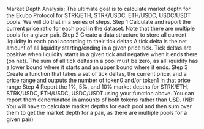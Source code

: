 Market Depth Analysis:
The ultimate goal is to calculate market depth for the Ekubo Protocol for STRK/ETH, STRK/USDC, ETH/USDC, USDC/USDT pools. We will do that in a series of steps.
Step 1
Calculate and report the current price ratio for each pool in the dataset. Note that there are multiple pools for a given pair.
Step 2
Create a data structure to store all current liquidity in each pool according to their tick deltas
A tick delta is the net amount of all liquidity starting/ending in a given price tick. Tick deltas are positive when liquidity starts in a given tick and negative when it ends there (on net). The sum of all tick deltas in a pool must be zero, as all liquidity has a lower bound where it starts and an upper bound where it ends.
Step 3
Create a function that takes a set of tick deltas, the current price, and a price range and outputs the number of token0 and/or token1 in that price range
Step 4
Report the 1%, 5%, and 10% market depths for STRK/ETH, STRK/USDC, ETH/USDC, USDC/USDT using your function above. You can report them denominated in amounts of both tokens rather than USD. (NB: You will have to calculate market depths for each pool and then sum over them to get the market depth for a pair, as there are multiple pools for a given pair)
